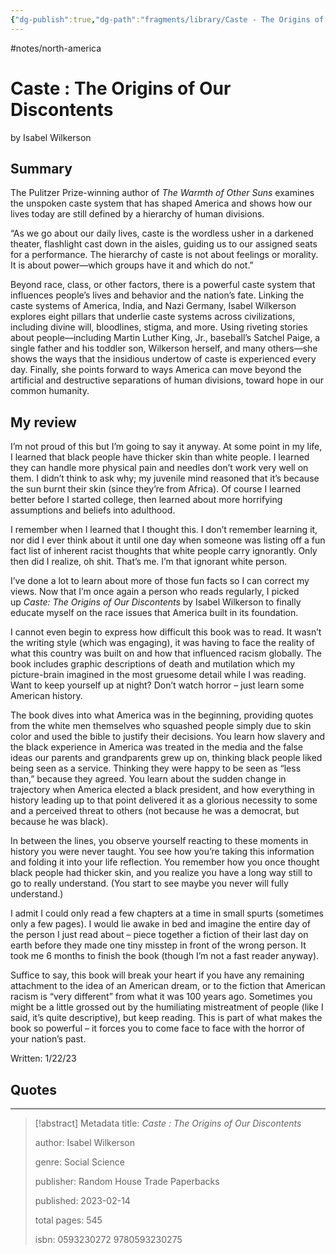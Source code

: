 ```yaml
---
{"dg-publish":true,"dg-path":"fragments/library/Caste - The Origins of Our Discontents.md","permalink":"/fragments/library/caste-the-origins-of-our-discontents/","created":"2025-01-07T20:13:18.090-05:00","updated":"2025-03-19T12:37:04.717-04:00"}
---
```


#notes/north-america 
# Caste : The Origins of Our Discontents
by Isabel Wilkerson
## Summary
The Pulitzer Prize-winning author of *The Warmth of Other Suns* examines the unspoken caste system that has shaped America and shows how our lives today are still defined by a hierarchy of human divisions.

“As we go about our daily lives, caste is the wordless usher in a darkened theater, flashlight cast down in the aisles, guiding us to our assigned seats for a performance. The hierarchy of caste is not about feelings or morality. It is about power—which groups have it and which do not.” 

Beyond race, class, or other factors, there is a powerful caste system that influences people’s lives and behavior and the nation’s fate. Linking the caste systems of America, India, and Nazi Germany, Isabel Wilkerson explores eight pillars that underlie caste systems across civilizations, including divine will, bloodlines, stigma, and more. Using riveting stories about people—including Martin Luther King, Jr., baseball’s Satchel Paige, a single father and his toddler son, Wilkerson herself, and many others—she shows the ways that the insidious undertow of caste is experienced every day. Finally, she points forward to ways America can move beyond the artificial and destructive separations of human divisions, toward hope in our common humanity.
## My review 
I’m not proud of this but I’m going to say it anyway. At some point in my life, I learned that black people have thicker skin than white people. I learned they can handle more physical pain and needles don’t work very well on them. I didn’t think to ask why; my juvenile mind reasoned that it’s because the sun burnt their skin (since they’re from Africa). Of course I learned better before I started college, then learned about more horrifying assumptions and beliefs into adulthood.

I remember when I learned that I thought this. I don’t remember learning it, nor did I ever think about it until one day when someone was listing off a fun fact list of inherent racist thoughts that white people carry ignorantly. Only then did I realize, oh shit. That’s me. I’m that ignorant white person.

I’ve done a lot to learn about more of those fun facts so I can correct my views. Now that I’m once again a person who reads regularly, I picked up _Caste: The Origins of Our Discontents_ by Isabel Wilkerson to finally educate myself on the race issues that America built in its foundation.

I cannot even begin to express how difficult this book was to read. It wasn’t the writing style (which was engaging), it was having to face the reality of what this country was built on and how that influenced racism globally. The book includes graphic descriptions of death and mutilation which my picture-brain imagined in the most gruesome detail while I was reading. Want to keep yourself up at night? Don’t watch horror – just learn some American history.

The book dives into what America was in the beginning, providing quotes from the white men themselves who squashed people simply due to skin color and used the bible to justify their decisions. You learn how slavery and the black experience in America was treated in the media and the false ideas our parents and grandparents grew up on, thinking black people liked being seen as a service. Thinking they were happy to be seen as “less than,” because they agreed. You learn about the sudden change in trajectory when America elected a black president, and how everything in history leading up to that point delivered it as a glorious necessity to some and a perceived threat to others (not because he was a democrat, but because he was black).

In between the lines, you observe yourself reacting to these moments in history you were never taught. You see how you’re taking this information and folding it into your life reflection. You remember how you once thought black people had thicker skin, and you realize you have a long way still to go to really understand. (You start to see maybe you never will fully understand.)

I admit I could only read a few chapters at a time in small spurts (sometimes only a few pages). I would lie awake in bed and imagine the entire day of the person I just read about – piece together a fiction of their last day on earth before they made one tiny misstep in front of the wrong person. It took me 6 months to finish the book (though I’m not a fast reader anyway).

Suffice to say, this book will break your heart if you have any remaining attachment to the idea of an American dream, or to the fiction that American racism is “very different” from what it was 100 years ago. Sometimes you might be a little grossed out by the humiliating mistreatment of people (like I said, it’s quite descriptive), but keep reading. This is part of what makes the book so powerful – it forces you to come face to face with the horror of your nation’s past.

Written: 1/22/23

## Quotes

---

> [!abstract] Metadata
> title: *Caste : The Origins of Our Discontents*
> 
> author: Isabel Wilkerson
> 
> genre: Social Science
> 
> publisher: Random House Trade Paperbacks
> 
> published: 2023-02-14
> 
> total pages: 545
> 
> isbn: 0593230272 9780593230275
